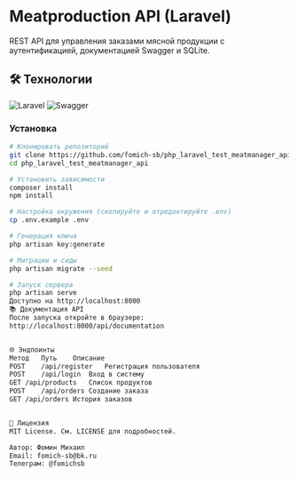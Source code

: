 # Meatproduction API (Laravel)

REST API для управления заказами мясной продукции с аутентификацией, документацией Swagger и SQLite.

## 🛠 Технологии

![Laravel](https://img.shields.io/badge/Laravel-FF2D20?style=for-the-badge&logo=laravel&logoColor=white)
![Swagger](https://img.shields.io/badge/Swagger-85EA2D?style=for-the-badge&logo=Swagger&logoColor=white)

### Установка
```bash
# Клонировать репозиторий
git clone https://github.com/fomich-sb/php_laravel_test_meatmanager_api.git
cd php_laravel_test_meatmanager_api

# Установить зависимости
composer install
npm install

# Настройка окружения (скопируйте и отредактируйте .env)
cp .env.example .env

# Генерация ключа
php artisan key:generate

# Миграции и сиды
php artisan migrate --seed

# Запуск сервера
php artisan serve
Доступно на http://localhost:8000
📚 Документация API
После запуска откройте в браузере:
http://localhost:8000/api/documentation


🌐 Эндпоинты
Метод	Путь	Описание
POST	/api/register	Регистрация пользователя
POST	/api/login	Вход в систему
GET	/api/products	Список продуктов
POST	/api/orders	Создание заказа
GET	/api/orders	История заказов


📄 Лицензия
MIT License. См. LICENSE для подробностей.

Автор: Фомин Михаил
Email: fomich-sb@bk.ru
Телеграм: @fomichsb
